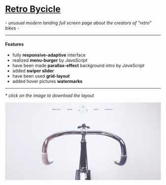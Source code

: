 # [Retro Bycicle](chferchko.github.io/Retro_bicycle/)

\- _unusual modern landing full screen page about the creators of "retro" bikes_ -

---

#### Features
- fully **responsive-adaptive** interface
- realized **menu-burger** by _JavaScript_
- have been made **parallax-effect** background intro by _JavaScript_
- added **swiper slider**
- have been used **grid-layout**
- added hover pictures **watermarks**

---

\* _click on the image to download the layout_ 

[![Figma layout](img/MD_image.jpg)](https://chferchko.github.io/Retro_bicycle/img/YEBO_Bicycle_Theme.psd)